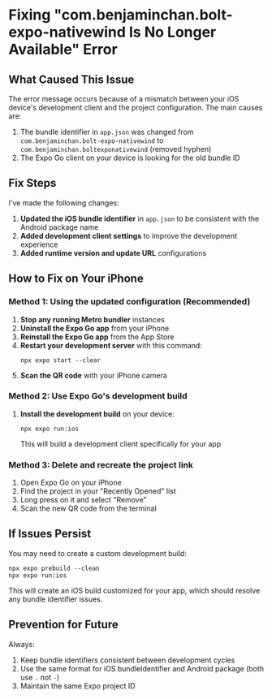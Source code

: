 # Fixing "com.benjaminchan.bolt-expo-nativewind Is No Longer Available" Error

## What Caused This Issue

The error message occurs because of a mismatch between your iOS device's development client and the project configuration. The main causes are:

1. The bundle identifier in `app.json` was changed from `com.benjaminchan.bolt-expo-nativewind` to `com.benjaminchan.boltexponativewind` (removed hyphen)
2. The Expo Go client on your device is looking for the old bundle ID

## Fix Steps

I've made the following changes:

1. **Updated the iOS bundle identifier** in `app.json` to be consistent with the Android package name
2. **Added development client settings** to improve the development experience
3. **Added runtime version and update URL** configurations

## How to Fix on Your iPhone

### Method 1: Using the updated configuration (Recommended)

1. **Stop any running Metro bundler** instances
2. **Uninstall the Expo Go app** from your iPhone
3. **Reinstall the Expo Go app** from the App Store 
4. **Restart your development server** with this command:
   ```
   npx expo start --clear
   ```
5. **Scan the QR code** with your iPhone camera

### Method 2: Use Expo Go's development build

1. **Install the development build** on your device:
   ```
   npx expo run:ios
   ```
   This will build a development client specifically for your app

### Method 3: Delete and recreate the project link

1. Open Expo Go on your iPhone
2. Find the project in your "Recently Opened" list
3. Long press on it and select "Remove"
4. Scan the new QR code from the terminal

## If Issues Persist

You may need to create a custom development build:

```
npx expo prebuild --clean
npx expo run:ios
```

This will create an iOS build customized for your app, which should resolve any bundle identifier issues.

## Prevention for Future

Always:
1. Keep bundle identifiers consistent between development cycles
2. Use the same format for iOS bundleIdentifier and Android package (both use `.` not `-`)
3. Maintain the same Expo project ID 
